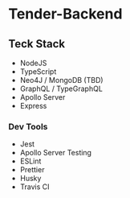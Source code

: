 # Tender-Backend

## Teck Stack

- NodeJS
- TypeScript
- Neo4J / MongoDB (TBD)
- GraphQL / TypeGraphQL
- Apollo Server
- Express

### Dev Tools
- Jest
- Apollo Server Testing
- ESLint
- Prettier
- Husky
- Travis CI
